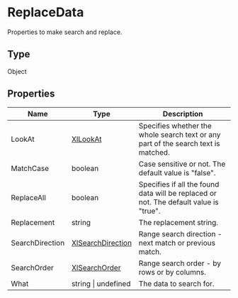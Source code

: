 # ReplaceData

Properties to make search and replace.

## Type

Object

## Properties

| Name | Type | Description |
| ---- | ---- | ----------- |
| LookAt | [XlLookAt](../Enumeration/XlLookAt.md) | Specifies whether the whole search text or any part of the search text is matched. |
| MatchCase | boolean | Case sensitive or not. The default value is "false". |
| ReplaceAll | boolean | Specifies if all the found data will be replaced or not. The default value is "true". |
| Replacement | string | The replacement string. |
| SearchDirection | [XlSearchDirection](../Enumeration/XlSearchDirection.md) | Range search direction - next match or previous match. |
| SearchOrder | [XlSearchOrder](../Enumeration/XlSearchOrder.md) | Range search order - by rows or by columns. |
| What | string \| undefined | The data to search for. |
